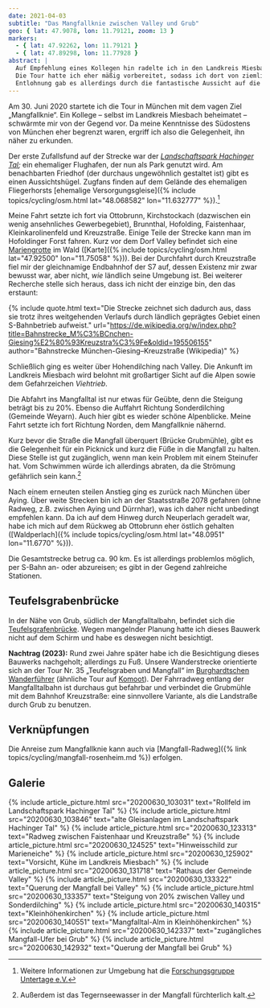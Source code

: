 ```yaml
---
date: 2021-04-03
subtitle: "Das Mangfallknie zwischen Valley und Grub"
geo: { lat: 47.9078, lon: 11.79121, zoom: 13 }
markers:
  - { lat: 47.92262, lon: 11.79121 }
  - { lat: 47.89298, lon: 11.77928 }
abstract: |
  Auf Empfehlung eines Kollegen hin radelte ich in den Landkreis Miesbach zum Mangfallknie.
  Die Tour hatte ich eher mäßig vorbereitet, sodass ich dort von ziemlichen Steigungen überrascht worden bin, die ich durch Schieben überwinden musste.
  Entlohnung gab es allerdings durch die fantastische Aussicht auf die Alpen und die Landschaft im Landkreis.
---
```


Am 30. Juni 2020 startete ich die Tour in München mit dem vagen Ziel „Mangfallknie“.
Ein Kollege – selbst im Landkreis Miesbach beheimatet – schwärmte mir von der Gegend vor.
Da meine Kenntnisse des Südostens von München eher begrenzt waren, ergriff ich also die Gelegenheit, ihn näher zu erkunden.

Der erste Zufallsfund auf der Strecke war der _[Landschaftspark Hachinger Tal](https://de.wikipedia.org/wiki/Landschaftspark_Hachinger_Tal);_ ein ehemaliger Flughafen, der nun als Park genutzt wird.
Am benachbarten Friedhof (der durchaus ungewöhnlich gestaltet ist) gibt es einen Aussichtshügel.
Zugfans finden auf dem Gelände des ehemaligen Fliegerhorsts [ehemalige Versorgungsgleise]({% include topics/cycling/osm.html lat="48.068582" lon="11.632777" %}).[^footnote-park]

Meine Fahrt setzte ich fort via Ottobrunn, Kirchstockach (dazwischen ein wenig ansehnliches Gewerbegebiet), Brunnthal, Hofolding, Faistenhaar, Kleinkarolinenfeld und Kreuzstraße.
Einige Teile der Strecke kann man im Hofoldinger Forst fahren.
Kurz vor dem Dorf Valley befindet sich eine [Mariengrotte](https://de.wikipedia.org/wiki/Kleinkarolinenfeld) im Wald ([Karte]({% include topics/cycling/osm.html lat="47.92500" lon="11.75058" %})).
Bei der Durchfahrt durch Kreuzstraße fiel mir der gleichnamige Endbahnhof der S7 auf, dessen Existenz mir zwar bewusst war, aber nicht, _wie_ ländlich seine Umgebung ist.
Bei weiterer Recherche stelle sich heraus, dass ich nicht der einzige bin, den das erstaunt:

{% include quote.html text="Die Strecke zeichnet sich dadurch aus, dass sie trotz ihres weitgehenden Verlaufs durch ländlich geprägtes Gebiet einen S-Bahnbetrieb aufweist." url="https://de.wikipedia.org/w/index.php?title=Bahnstrecke_M%C3%BCnchen-Giesing%E2%80%93Kreuzstra%C3%9Fe&oldid=195506155" author="Bahnstrecke München-Giesing–Kreuzstraße (Wikipedia)" %}

Schließlich ging es weiter über Hohendilching nach Valley.
Die Ankunft im Landkreis Miesbach wird belohnt mit großartiger Sicht auf die Alpen sowie dem Gefahrzeichen _Viehtrieb_.

Die Abfahrt ins Mangfalltal ist nur etwas für Geübte, denn die Steigung beträgt bis zu 20%.
Ebenso die Auffahrt Richtung Sonderdilching (Gemeinde Weyarn).
Auch hier gibt es wieder schöne Alpenblicke.
Meine Fahrt setzte ich fort Richtung Norden, dem Mangfallknie nähernd.

Kurz bevor die Straße die Mangfall überquert (Brücke Grubmühle), gibt es die Gelegenheit für ein Picknick und kurz die Füße in die Mangfall zu halten.
Diese Stelle ist gut zugänglich, wenn man kein Problem mit einem Steinufer hat.
Vom Schwimmen würde ich allerdings abraten, da die Strömung gefährlich sein kann.[^footnote-mangfall]

Nach einem erneuten steilen Anstieg ging es zurück nach München über Aying.
Über weite Strecken bin ich an der Staatsstraße 2078 gefahren (ohne Radweg, z.B. zwischen Aying und Dürrnhar), was ich daher nicht unbedingt empfehlen kann.
Da ich auf dem Hinweg durch Neuperlach geradelt war, habe ich mich auf dem Rückweg ab Ottobrunn eher östlich gehalten ([Waldperlach]({% include topics/cycling/osm.html lat="48.0951" lon="11.6770" %})).

Die Gesamtstrecke betrug ca. 90 km.
Es ist allerdings problemlos möglich, per S-Bahn an- oder abzureisen; es gibt in der Gegend zahlreiche Stationen.

## Teufelsgrabenbrücke

In der Nähe von Grub, südlich der Mangfalltalbahn, befindet sich die [Teufelsgrafenbrücke](https://de.wikipedia.org/wiki/Teufelsgrabenbr%C3%BCcke_(Valley)).
Wegen mangelnder Planung hatte ich dieses Bauwerk nicht auf dem Schirm und habe es deswegen nicht besichtigt.

**Nachtrag (2023):** Rund zwei Jahre später habe ich die Besichtigung dieses Bauwerks nachgeholt; allerdings zu Fuß.
Unsere Wanderstrecke orientierte sich an der Tour Nr. 35 „Teufelsgraben und Mangfall“ im [Burghardtschen Wanderführer](https://www.rother.de/de/reihe/rother-wanderfuhrer/munchen.html) (ähnliche Tour auf [Komoot](https://www.komoot.de/smarttour/37492)).
Der Fahrradweg entlang der Mangfalltalbahn ist durchaus gut befahrbar und verbindet die Grubmühle mit dem Bahnhof Kreuzstraße: eine sinnvollere Variante, als die Landstraße durch Grub zu benutzen.

## Verknüpfungen

Die Anreise zum Mangfallknie kann auch via [Mangfall-Radweg]({% link topics/cycling/mangfall-rosenheim.md %}) erfolgen.

## Galerie

<div class="gallery">
  {% include article_picture.html src="20200630_103031" text="Rollfeld im Landschaftspark Hachinger Tal" %}
  {% include article_picture.html src="20200630_103846" text="alte Gleisanlagen im Landschaftspark Hachinger Tal" %}
  {% include article_picture.html src="20200630_123313" text="Radweg zwischen Faistenhaar und Kreuzstraße" %}
  {% include article_picture.html src="20200630_124525" text="Hinweisschild zur Marieneiche" %}
  {% include article_picture.html src="20200630_125902" text="Vorsicht, Kühe im Landkreis Miesbach" %}
  {% include article_picture.html src="20200630_131718" text="Rathaus der Gemeinde Valley" %}
  {% include article_picture.html src="20200630_133322" text="Querung der Mangfall bei Valley" %}
  {% include article_picture.html src="20200630_133357" text="Steigung von 20% zwischen Valley und Sonderdilching" %}
  {% include article_picture.html src="20200630_140315" text="Kleinhöhenkirchen" %}
  {% include article_picture.html src="20200630_140551" text="Mangfalltal-Alm in Kleinhöhenkirchen" %}
  {% include article_picture.html src="20200630_142337" text="zugängliches Mangfall-Ufer bei Grub" %}
  {% include article_picture.html src="20200630_142932" text="Querung der Mangfall bei Grub" %}
</div>

[^footnote-park]: Weitere Informationen zur Umgebung hat die [Forschungsgruppe Untertage e.V.](https://fgut.wordpress.com/bauwerke/wk2/militarische-anlagen2/bayern/neubiberg-flughafen/)
[^footnote-mangfall]: Außerdem ist das Tegernseewasser in der Mangfall fürchterlich kalt.
